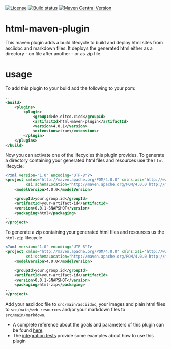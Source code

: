 
[![License](https://img.shields.io/github/license/eitco/html-maven-plugin.svg?style=for-the-badge)](https://opensource.org/license/mit)
[![Build status](https://img.shields.io/github/actions/workflow/status/eitco/html-maven-plugin/deploy.yaml?branch=main&style=for-the-badge&logo=github)](https://github.com/eitco/html-maven-plugin/actions/workflows/deploy.yaml)
[![Maven Central Version](https://img.shields.io/maven-central/v/de.eitco.cicd.html/html-maven-plugin?style=for-the-badge&logo=apachemaven)](https://central.sonatype.com/artifact/de.eitco.cicd.html/html-maven-plugin)

# html-maven-plugin

This maven plugin adds a build lifecycle to build and deploy html sites from asciidoc and markdown files. It 
deploys the generated html either as a directory - on file after another - or as zip file.

# usage

To add this plugin to your build add the following to your pom:

```xml
...
<build>
    <plugins>
        <plugin>
            <groupId>de.eitco.cicd</groupId>
            <artifactId>html-maven-plugin</artifactId>
            <version>4.0.1</version>
            <extensions>true</extensions>
        </plugin>
    </plugins>
</build>
```

Now you can activate one of the lifecycles this plugin provides. To generate a directory containing your 
generated html files and resources use the `html` lifecycle:

```xml
<?xml version="1.0" encoding="UTF-8"?>
<project xmlns="http://maven.apache.org/POM/4.0.0" xmlns:xsi="http://www.w3.org/2001/XMLSchema-instance"
         xsi:schemaLocation="http://maven.apache.org/POM/4.0.0 http://maven.apache.org/xsd/maven-4.0.0.xsd">
    <modelVersion>4.0.0</modelVersion>

    <groupId>your.group.id</groupId>
    <artifactId>your-artifact-id</artifactId>
    <version>0.0.1-SNAPSHOT</version>
    <packaging>html</packaging>
...
</project>
```

To generate a zip containing your generated html files and resources us the `html-zip` lifecycle 
```xml
<?xml version="1.0" encoding="UTF-8"?>
<project xmlns="http://maven.apache.org/POM/4.0.0" xmlns:xsi="http://www.w3.org/2001/XMLSchema-instance"
         xsi:schemaLocation="http://maven.apache.org/POM/4.0.0 http://maven.apache.org/xsd/maven-4.0.0.xsd">
    <modelVersion>4.0.0</modelVersion>

    <groupId>your.group.id</groupId>
    <artifactId>your-artifact-id</artifactId>
    <version>0.0.1-SNAPSHOT</version>
    <packaging>html-zip</packaging>
...
</project>
```

Add your asciidoc file to `src/main/asciidoc`, your images and plain html files to `src/main/web-resources` and/or your 
markdown files to `src/main/markdown`. 


 * A complete reference about the goals and parameters of this plugin can be found [here](https://eitco.github.io/html-maven-plugin/plugin-info.html).
 * The [integration tests](tree/main/src/it/) provide some examples about how to use this plugin


